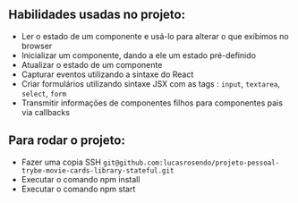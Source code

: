  ## Habilidades usadas no projeto:
  
  - Ler o estado de um componente e usá-lo para alterar o que exibimos no browser
  - Inicializar um componente, dando a ele um estado pré-definido
  - Atualizar o estado de um componente
  - Capturar eventos utilizando a sintaxe do React
  - Criar formulários utilizando sintaxe JSX com as tags : `input`, `textarea`, `select`, `form`
  - Transmitir informações de componentes filhos para componentes pais via callbacks
  
   ## Para rodar o projeto:
  * Fazer uma copia SSH  ```git@github.com:lucasrosendo/projeto-pessoal-trybe-movie-cards-library-stateful.git```
  * Executar o comando npm install
  * Executar o comando npm start
